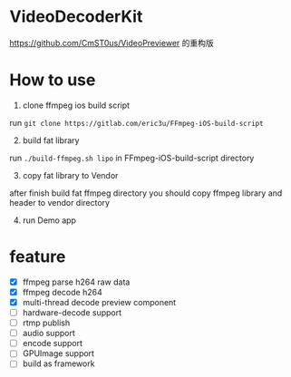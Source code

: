 # VideoDecoderKit

https://github.com/CmST0us/VideoPreviewer 的重构版

# How to use
1. clone ffmpeg ios build script

run `git clone https://gitlab.com/eric3u/FFmpeg-iOS-build-script`

2. build fat library

run `./build-ffmpeg.sh lipo` in FFmpeg-iOS-build-script directory

3. copy fat library to Vendor

after finish build fat ffmpeg directory you should copy ffmpeg library and header to vendor directory

4. run Demo app

# feature

- [x] ffmpeg parse h264 raw data
- [x] ffmpeg decode h264
- [x] multi-thread decode preview component
- [ ] hardware-decode support
- [ ] rtmp publish
- [ ] audio support
- [ ] encode support
- [ ] GPUImage support
- [ ] build as framework
